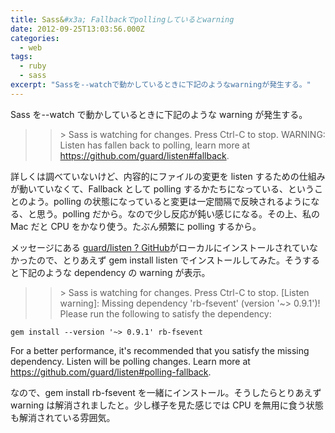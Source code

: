 ```yaml
---
title: Sass&#x3a; Fallbackでpollingしているとwarning
date: 2012-09-25T13:03:56.000Z
categories:
  - web
tags:
  - ruby
  - sass
excerpt: "Sassを--watchで動かしているときに下記のようなwarningが発生する。"
---
```


Sass を--watch で動かしているときに下記のような warning が発生する。

> > \> Sass is watching for changes. Press Ctrl-C to stop.
> > WARNING: Listen has fallen back to polling, learn more at https://github.com/guard/listen#fallback.

詳しくは調べていないけど、内容的にファイルの変更を listen するための仕組みが動いていなくて、Fallback として polling するかたちになっている、ということのよう。polling の状態になっていると変更は一定間隔で反映されるようになる、と思う。polling だから。なので少し反応が鈍い感じになる。その上、私の Mac だと CPU をかなり使う。たぶん頻繁に polling するから。

メッセージにある [guard/listen ? GitHub](https://github.com/guard/listen)がローカルにインストールされていなかったので、とりあえず gem install listen でインストールしてみた。そうすると下記のような dependency の warning が表示。

> > \> Sass is watching for changes. Press Ctrl-C to stop.
> > \[Listen warning\]:
> > Missing dependency 'rb-fsevent' (version '~> 0.9.1')!
> > Please run the following to satisfy the dependency:

    gem install --version '~> 0.9.1' rb-fsevent

For a better performance, it's recommended that you satisfy the missing dependency.
Listen will be polling changes. Learn more at https://github.com/guard/listen#polling-fallback.

なので、gem install rb-fsevent を一緒にインストール。そうしたらとりあえず warning は解消されましたと。少し様子を見た感じでは CPU を無用に食う状態も解消されている雰囲気。
